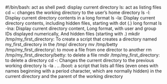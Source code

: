 #!/bin/bash: act as shell
pwd: display current directory
ls: act as listing files
cd ~: changes the working directory to the user’s home directory
ls -l: Display current directory contents in a long format
ls -la: Display current directory contents, including hidden files, starting with dot (.) long format
ls -lna: Display current directory content, Long format, with user and group IDs displayed numerically, And hidden files (starting with .)
mkdir /tmp/my_first_directory: To create a script that creates a directory named my_first_directory in the /tmp/ directory
mv /tmp/betty /tmp/my_first_directory/: to move a file from one director to another
rm /tmp/my_first_directory/betty: to delete a file
rmdir /tmp/my_first_directory: to delete a directory
cd -: Changes the current directory to the previous working directory
ls -la . .. /boot: a script that lists all files (even ones with names beginning with a period character, which are normally hidden) in the current directory and the parent of the working directory
